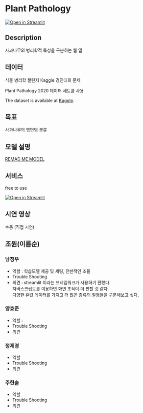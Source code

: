 # Plant Pathology
[![Open in Streamlit](https://static.streamlit.io/badges/streamlit_badge_black_white.svg)](https://share.streamlit.io/)

## Description
사과나무의 병리학적 특성을 구분하는 웹 앱

## 데이터
식물 병리학 챌린지 Kaggle 경진대회 문제

Plant Pathology 2020 데이터 세트를 사용

The dataset is available at [Kaggle](https://www.kaggle.com/competitions/plant-pathology-2020-fgvc7).

## 목표
사과나무의 엽면병 분류

## 모델 설명
[REMAD ME MODEL](https://github.com/luxetverit/miniproject4/blob/main/README_model.md)

## 서비스
free to use

[![Open in Streamlit](https://static.streamlit.io/badges/streamlit_badge_black_white.svg)](https://share.streamlit.io/)

## 시연 영상
수동 (직접 시연)

## 조원(이름순)
### 남정우
 - 역할 : 학습모델 제공 및 세팅, 전반적인 조율
 - Trouble Shooting
 - 의견 : 
    streamlit 이라는 프레임워크가 사용하기 편했다.  
    자바스크립트를 이용하면 화면 조작이 더 편할 것 같다.  
    다양한 훈련 데이터를 가지고 더 많은 종류의 질병들을 구분해보고 싶다.

### 양효준
 - 역할 : 
 - Trouble Shooting
 - 의견

### 정제경
 - 역할
 - Trouble Shooting
 - 의견

### 주한솔
 - 역할
 - Trouble Shooting
 - 의견
